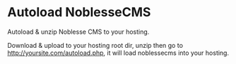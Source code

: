 # Autoload NoblesseCMS
Autoload &amp; unzip Noblesse CMS to your hosting.

Download & upload to your hosting root dir, unzip then go to http://yoursite.com/autoload.php, it will load noblessecms into your hosting.
